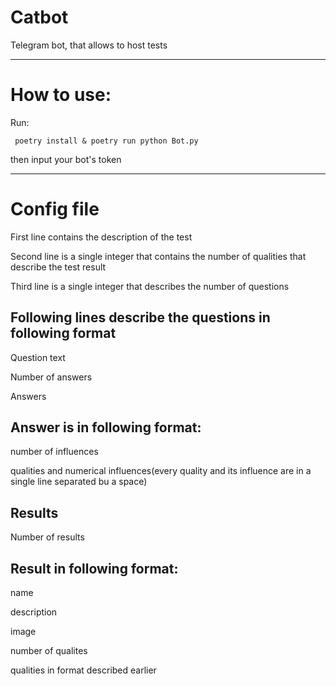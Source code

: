 <h1>Catbot</h1>
<p> Telegram bot, that allows to host  tests </p> 
<hr />
<h1> How to use: </h1>
<p>
Run:

``` poetry install & poetry run python Bot.py```

then input your bot's token
</p>
<hr />
<h1> Config file </h1>
<p>First line contains the description of the test</p>
<p>Second line is a single integer that contains the number of qualities that describe the test result</p>
<p>Third line is a single integer that describes the number of questions</p>
<div>
<h2>Following lines describe the questions in following format</h2>
<p>Question text</p>
<p>Number of answers</p>
<p>Answers</p>
<h2>Answer is in following format:</h2>
<p>number of influences</p>
<p>qualities and numerical influences(every quality and its influence are in a single line separated bu a space)</p>
<h2>Results</h2>
<p>Number of results</p>
<h2>Result in following format: </h2>
<p> name</p>
<p>description</p>
<p>image</p>
<p>number of qualites</p>
<p>qualities in format described earlier</p>
</div>